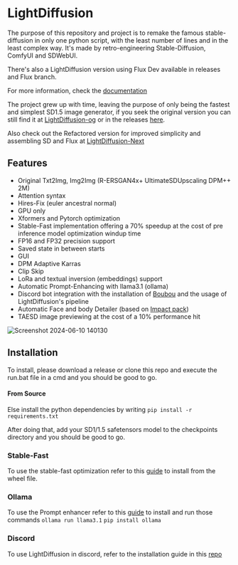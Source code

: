 # LightDiffusion

The purpose of this repository and project is to remake the famous stable-diffusion in only one python script, with the
least number of lines and in the least complex way. It's made by retro-engineering Stable-Diffusion, ComfyUI and
SDWebUI.

There's also a LightDiffusion version using Flux Dev available in releases and Flux branch.

For more information, check the [documentation](https://aatrick.github.io/LightDiffusion/)

The project grew up with time, leaving the purpose of only being the fastest and simplest SD1.5 image generator, if you seek the original version you can still find it at [LightDiffusion-og](https://github.com/Aatrick/LightDiffusion-og) or in the releases [here](https://github.com/Aatrick/LightDiffusion/releases/tag/V1.0).

Also check out the Refactored version for improved simplicity and assembling SD and Flux at [LightDiffusion-Next](https://github.com/Aatrick/LightDiffusion-Next)

## Features

- Original Txt2Img, Img2Img (R-ERSGAN4x+ UltimateSDUpscaling DPM++ 2M)
- Attention syntax
- Hires-Fix (euler ancestral normal)
- GPU only
- Xformers and Pytorch optimization
- Stable-Fast implementation offering a 70% speedup at the cost of pre inference model optimization windup time
- FP16 and FP32 precision support
- Saved state in between starts
- GUI
- DPM Adaptive Karras
- Clip Skip
- LoRa and textual inversion (embeddings) support
- Automatic Prompt-Enhancing with llama3.1 (ollama)
- Discord bot integration with the installation of [Boubou](https://github.com/Aatrick/Boubou) and the usage of LightDiffusion's pipeline
- Automatic Face and body Detailer (based on [Impact pack](https://github.com/ltdrdata/ComfyUI-Impact-Pack))
- TAESD image previewing at the cost of a 10% performance hit

![Screenshot 2024-06-10 140130](https://github.com/Aatrick/LightDiffusion/assets/113598245/711100ee-3af6-49aa-9de6-81361a64f3f9)

## Installation

To install, please download a release or clone this repo and execute the run.bat file in a cmd and you should be good to go.

#### From Source

Else install the python dependencies by writing `pip install -r requirements.txt`

After doing that, add your SD1/1.5 safetensors model to the checkpoints directory and you should be good to go.

### Stable-Fast

To use the stable-fast optimization refer to this [guide](https://github.com/chengzeyi/stable-fast?tab=readme-ov-file#installation) to install from the wheel file.

### Ollama

To use the Prompt enhancer refer to this [guide](https://github.com/ollama/ollama?tab=readme-ov-file) to install and run those commands
`ollama run llama3.1`
`pip install ollama`

### Discord

To use LightDiffusion in discord, refer to the installation guide in this [repo](https://github.com/Aatrick/Boubou)
